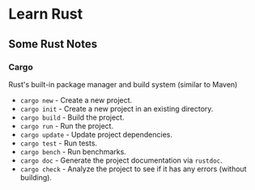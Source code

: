 # Learn Rust

## Some Rust Notes

### Cargo

Rust's built-in package manager and build system (similar to Maven)

* `cargo new` - Create a new project.
* `cargo init` - Create a new project in an existing directory.
* `cargo build` - Build the project.
* `cargo run` - Run the project.
* `cargo update` - Update project dependencies.
* `cargo test` - Run tests.
* `cargo bench` - Run benchmarks.
* `cargo doc` - Generate the project documentation via `rustdoc`.
* `cargo check` - Analyze the project to see if it has any errors (without building).
